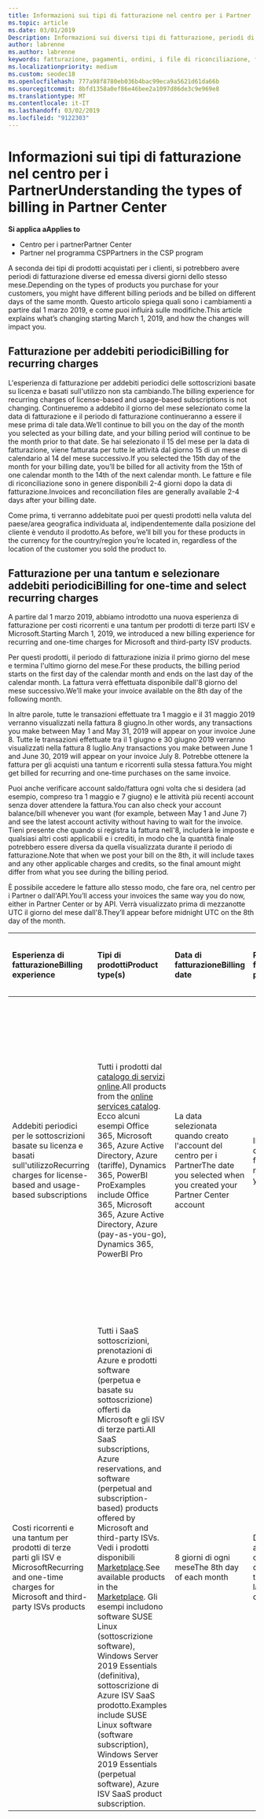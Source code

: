 ```yaml
---
title: Informazioni sui tipi di fatturazione nel centro per i Partner | Centro per i partner
ms.topic: article
ms.date: 03/01/2019
Description: Informazioni sui diversi tipi di fatturazione, periodi di fatturazione e le date di fatturazione
author: labrenne
ms.author: labrenne
keywords: fatturazione, pagamenti, ordini, i file di riconciliazione, file riconciliazione
ms.localizationpriority: medium
ms.custom: seodec18
ms.openlocfilehash: 777a98f8780eb036b4bac99eca9a5621d61da66b
ms.sourcegitcommit: 8bfd1358a0ef86e46bee2a1097d86de3c9e969e8
ms.translationtype: MT
ms.contentlocale: it-IT
ms.lasthandoff: 03/02/2019
ms.locfileid: "9122303"
---
```

# <a name="understanding-the-types-of-billing-in-partner-center"></a><span data-ttu-id="15c13-104">Informazioni sui tipi di fatturazione nel centro per i Partner</span><span class="sxs-lookup"><span data-stu-id="15c13-104">Understanding the types of billing in Partner Center</span></span>

**<span data-ttu-id="15c13-105">Si applica a</span><span class="sxs-lookup"><span data-stu-id="15c13-105">Applies to</span></span>**

-  <span data-ttu-id="15c13-106">Centro per i partner</span><span class="sxs-lookup"><span data-stu-id="15c13-106">Partner Center</span></span>
-  <span data-ttu-id="15c13-107">Partner nel programma CSP</span><span class="sxs-lookup"><span data-stu-id="15c13-107">Partners in the CSP program</span></span>

<span data-ttu-id="15c13-108">A seconda dei tipi di prodotti acquistati per i clienti, si potrebbero avere periodi di fatturazione diverse ed emessa diversi giorni dello stesso mese.</span><span class="sxs-lookup"><span data-stu-id="15c13-108">Depending on the types of products you purchase for your customers, you might have different billing periods and be billed on different days of the same month.</span></span> <span data-ttu-id="15c13-109">Questo articolo spiega quali sono i cambiamenti a partire dal 1 marzo 2019, e come puoi influirà sulle modifiche.</span><span class="sxs-lookup"><span data-stu-id="15c13-109">This article explains what’s changing starting March 1, 2019, and how the changes will impact you.</span></span>

## <a name="billing-for-recurring-charges"></a><span data-ttu-id="15c13-110">Fatturazione per addebiti periodici</span><span class="sxs-lookup"><span data-stu-id="15c13-110">Billing for recurring charges</span></span>

<span data-ttu-id="15c13-111">L'esperienza di fatturazione per addebiti periodici delle sottoscrizioni basate su licenza e basati sull'utilizzo non sta cambiando.</span><span class="sxs-lookup"><span data-stu-id="15c13-111">The billing experience for recurring charges of license-based and usage-based subscriptions is not changing.</span></span> <span data-ttu-id="15c13-112">Continueremo a addebito il giorno del mese selezionato come la data di fatturazione e il periodo di fatturazione continueranno a essere il mese prima di tale data.</span><span class="sxs-lookup"><span data-stu-id="15c13-112">We’ll continue to bill you on the day of the month you selected as your billing date, and your billing period will continue to be the month prior to that date.</span></span> <span data-ttu-id="15c13-113">Se hai selezionato il 15 del mese per la data di fatturazione, viene fatturata per tutte le attività dal giorno 15 di un mese di calendario al 14 del mese successivo.</span><span class="sxs-lookup"><span data-stu-id="15c13-113">If you selected the 15th day of the month for your billing date, you’ll be billed for all activity from the 15th of one calendar month to the 14th of the next calendar month.</span></span> <span data-ttu-id="15c13-114">Le fatture e file di riconciliazione sono in genere disponibili 2-4 giorni dopo la data di fatturazione.</span><span class="sxs-lookup"><span data-stu-id="15c13-114">Invoices and reconciliation files are generally available 2-4 days after your billing date.</span></span>

<span data-ttu-id="15c13-115">Come prima, ti verranno addebitate puoi per questi prodotti nella valuta del paese/area geografica individuata al, indipendentemente dalla posizione del cliente è venduto il prodotto.</span><span class="sxs-lookup"><span data-stu-id="15c13-115">As before, we’ll bill you for these products in the currency for the country/region you’re located in, regardless of the location of the customer you sold the product to.</span></span>

## <a name="billing-for-one-time-and-select-recurring-charges"></a><span data-ttu-id="15c13-116">Fatturazione per una tantum e selezionare addebiti periodici</span><span class="sxs-lookup"><span data-stu-id="15c13-116">Billing for one-time and select recurring charges</span></span>

<span data-ttu-id="15c13-117">A partire dal 1 marzo 2019, abbiamo introdotto una nuova esperienza di fatturazione per costi ricorrenti e una tantum per prodotti di terze parti ISV e Microsoft.</span><span class="sxs-lookup"><span data-stu-id="15c13-117">Starting March 1, 2019, we introduced a new billing experience for recurring and one-time charges for Microsoft and third-party ISV products.</span></span>

<span data-ttu-id="15c13-118">Per questi prodotti, il periodo di fatturazione inizia il primo giorno del mese e termina l'ultimo giorno del mese.</span><span class="sxs-lookup"><span data-stu-id="15c13-118">For these products, the billing period starts on the first day of the calendar month and ends on the last day of the calendar month.</span></span> <span data-ttu-id="15c13-119">La fattura verrà effettuata disponibile dall'8 giorno del mese successivo.</span><span class="sxs-lookup"><span data-stu-id="15c13-119">We’ll make your invoice available on the 8th day of the following month.</span></span> 

<span data-ttu-id="15c13-120">In altre parole, tutte le transazioni effettuate tra 1 maggio e il 31 maggio 2019 verranno visualizzati nella fattura 8 giugno.</span><span class="sxs-lookup"><span data-stu-id="15c13-120">In other words, any transactions you make between May 1 and May 31, 2019 will appear on your invoice June 8.</span></span> <span data-ttu-id="15c13-121">Tutte le transazioni effettuate tra il 1 giugno e 30 giugno 2019 verranno visualizzati nella fattura 8 luglio.</span><span class="sxs-lookup"><span data-stu-id="15c13-121">Any transactions you make between June 1 and June 30, 2019 will appear on your invoice July 8.</span></span> <span data-ttu-id="15c13-122">Potrebbe ottenere la fattura per gli acquisti una tantum e ricorrenti sulla stessa fattura.</span><span class="sxs-lookup"><span data-stu-id="15c13-122">You might get billed for recurring and one-time purchases on the same invoice.</span></span> 

<span data-ttu-id="15c13-123">Puoi anche verificare account saldo/fattura ogni volta che si desidera (ad esempio, compreso tra 1 maggio e 7 giugno) e le attività più recenti account senza dover attendere la fattura.</span><span class="sxs-lookup"><span data-stu-id="15c13-123">You can also check your account balance/bill whenever you want (for example, between May 1 and June 7) and see the latest account activity without having to wait for the invoice.</span></span> <span data-ttu-id="15c13-124">Tieni presente che quando si registra la fattura nell'8, includerà le imposte e qualsiasi altri costi applicabili e i crediti, in modo che la quantità finale potrebbero essere diversa da quella visualizzata durante il periodo di fatturazione.</span><span class="sxs-lookup"><span data-stu-id="15c13-124">Note that when we post your bill on the 8th, it will include taxes and any other applicable charges and credits, so the final amount might differ from what you see during the billing period.</span></span> 

<span data-ttu-id="15c13-125">È possibile accedere le fatture allo stesso modo, che fare ora, nel centro per i Partner o dall'API.</span><span class="sxs-lookup"><span data-stu-id="15c13-125">You’ll access your invoices the same way you do now, either in Partner Center or by API.</span></span> <span data-ttu-id="15c13-126">Verrà visualizzato prima di mezzanotte UTC il giorno del mese dall'8.</span><span class="sxs-lookup"><span data-stu-id="15c13-126">They’ll appear before midnight UTC on the 8th day of the month.</span></span> 

|**<span data-ttu-id="15c13-127">Esperienza di fatturazione</span><span class="sxs-lookup"><span data-stu-id="15c13-127">Billing experience</span></span>**|**<span data-ttu-id="15c13-128">Tipi di prodotti</span><span class="sxs-lookup"><span data-stu-id="15c13-128">Product type(s)</span></span>**|**<span data-ttu-id="15c13-129">Data di fatturazione</span><span class="sxs-lookup"><span data-stu-id="15c13-129">Billing date</span></span>**|**<span data-ttu-id="15c13-130">Periodo di fatturazione</span><span class="sxs-lookup"><span data-stu-id="15c13-130">Billing period</span></span>**|**<span data-ttu-id="15c13-131">Valuta di fatturazione</span><span class="sxs-lookup"><span data-stu-id="15c13-131">Billing currency</span></span>**|**<span data-ttu-id="15c13-132">Attività corrente disponibile?</span><span class="sxs-lookup"><span data-stu-id="15c13-132">Current activity available?</span></span>**|
|:----------------|:--------------|:--------------|:--------------|:--------------|:--------------|
|<span data-ttu-id="15c13-133">Addebiti periodici per le sottoscrizioni basate su licenza e basati sull'utilizzo</span><span class="sxs-lookup"><span data-stu-id="15c13-133">Recurring charges for license-based and usage-based subscriptions</span></span> |<span data-ttu-id="15c13-134">Tutti i prodotti dal [catalogo di servizi online](https://partner.microsoft.com/commerce/preferredoffers/list).</span><span class="sxs-lookup"><span data-stu-id="15c13-134">All products from the [online services catalog](https://partner.microsoft.com/commerce/preferredoffers/list).</span></span> <span data-ttu-id="15c13-135">Ecco alcuni esempi Office 365, Microsoft 365, Azure Active Directory, Azure (tariffe), Dynamics 365, PowerBI Pro</span><span class="sxs-lookup"><span data-stu-id="15c13-135">Examples include Office 365, Microsoft 365, Azure Active Directory, Azure (pay-as-you-go), Dynamics 365, PowerBI Pro</span></span> |<span data-ttu-id="15c13-136">La data selezionata quando creato l'account del centro per i Partner</span><span class="sxs-lookup"><span data-stu-id="15c13-136">The date you selected when you created your Partner Center account</span></span> |<span data-ttu-id="15c13-137">Il mese prima della data di fatturazione.</span><span class="sxs-lookup"><span data-stu-id="15c13-137">The month prior to your billing date.</span></span> |<span data-ttu-id="15c13-138">Valuta del paese/area geografica trovano.</span><span class="sxs-lookup"><span data-stu-id="15c13-138">The currency of the country/region you’re located in.</span></span> <span data-ttu-id="15c13-139">Ad esempio, se la società si trova nel Regno Unito, ti verranno addebitate puoi nel Regno uniti euro inglese (GBP).</span><span class="sxs-lookup"><span data-stu-id="15c13-139">For example, if your company is located in the United Kingdom, we’ll bill you in British pounds sterling (GBP).</span></span> <span data-ttu-id="15c13-140">Se la società si trova in India, ti verranno addebitate in INR India indiana (con).</span><span class="sxs-lookup"><span data-stu-id="15c13-140">If your company is located in India, we’ll bill you in India Rupees (INR).</span></span>  |<span data-ttu-id="15c13-141">No</span><span class="sxs-lookup"><span data-stu-id="15c13-141">No</span></span> |
|<span data-ttu-id="15c13-142">Costi ricorrenti e una tantum per prodotti di terze parti gli ISV e Microsoft</span><span class="sxs-lookup"><span data-stu-id="15c13-142">Recurring and one-time charges for Microsoft and third-party ISVs products</span></span> |<span data-ttu-id="15c13-143">Tutti i SaaS sottoscrizioni, prenotazioni di Azure e prodotti software (perpetua e basate su sottoscrizione) offerti da Microsoft e gli ISV di terze parti.</span><span class="sxs-lookup"><span data-stu-id="15c13-143">All SaaS subscriptions, Azure reservations, and software (perpetual and subscription-based) products offered by Microsoft and third-party ISVs.</span></span> <span data-ttu-id="15c13-144">Vedi i prodotti disponibili [Marketplace](https://partner.microsoft.com/commerce/sales?type=Any&category=Any).</span><span class="sxs-lookup"><span data-stu-id="15c13-144">See available products in the [Marketplace](https://partner.microsoft.com/commerce/sales?type=Any&category=Any).</span></span> <span data-ttu-id="15c13-145">Gli esempi includono software SUSE Linux (sottoscrizione software), Windows Server 2019 Essentials (definitiva), sottoscrizione di Azure ISV SaaS prodotto.</span><span class="sxs-lookup"><span data-stu-id="15c13-145">Examples include SUSE Linux software (software subscription), Windows Server 2019 Essentials (perpetual software), Azure ISV SaaS product subscription.</span></span> |<span data-ttu-id="15c13-146">8 giorni di ogni mese</span><span class="sxs-lookup"><span data-stu-id="15c13-146">The 8th day of each month</span></span> |<span data-ttu-id="15c13-147">Dal primo giorno all'ultimo giorno di ogni mese di calendario</span><span class="sxs-lookup"><span data-stu-id="15c13-147">From the first day to the last day of each calendar month</span></span> |<span data-ttu-id="15c13-148">Valuta del paese/area geografica cui si trova il cliente.</span><span class="sxs-lookup"><span data-stu-id="15c13-148">The currency of the country/region your customer is located in.</span></span> <span data-ttu-id="15c13-149">Ciò significa che riceverai fatture separate e file di riconciliazione nella valuta del paese/area geografica ogni cliente che ha venduto nel periodo di fatturazione.</span><span class="sxs-lookup"><span data-stu-id="15c13-149">This means you’ll receive separate invoices and reconciliation files in the currency of the country/region each customer you sold to in the billing period.</span></span> |<span data-ttu-id="15c13-150">Sì</span><span class="sxs-lookup"><span data-stu-id="15c13-150">Yes</span></span> |
